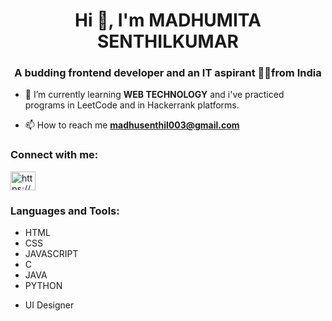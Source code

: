 <h1 align="center">Hi 👋, I'm MADHUMITA SENTHILKUMAR</h1>
<h3 align="center">A budding frontend developer and an IT aspirant 👩‍💻from India</h3>

- 🌱 I’m currently learning **WEB TECHNOLOGY** and i've practiced programs in LeetCode and in Hackerrank platforms.

- 📫 How to reach me **madhusenthil003@gmail.com**

<h3 align="left">Connect with me:</h3>
<p align="left">
<a href="https://www.linkedin.com/feed/" target="blank"><img align="center" alt="https://www.linkedin.com/feed/" height="30" width="40" /></a>
</p>

<h3 align="left">Languages and Tools:</h3>
<ul>
  <li>HTML</li>
  <li>CSS</li>
  <li>JAVASCRIPT</li>  
  <li>C</li>
  <li>JAVA</li>
  <li>PYTHON</li>
  </ul>
<ul>
  <li>UI Designer</li>
  </ul>

